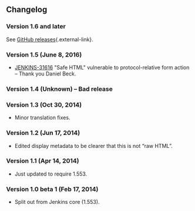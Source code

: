 ## Changelog

### Version 1.6 and later

See [GitHub
releases](https://github.com/jenkinsci/antisamy-markup-formatter-plugin/releases){.external-link}.

### Version 1.5 (June 8, 2016)

-   [JENKINS-31616](https://issues.jenkins-ci.org/browse/JENKINS-31616)
    "Safe HTML" vulnerable to protocol-relative form action – Thank you
    Daniel Beck.

### Version 1.4 (Unknown) – Bad release

### Version 1.3 (Oct 30, 2014)

-   Minor translation fixes.

### Version 1.2 (Jun 17, 2014)

-   Edited display metadata to be clearer that this is not “raw HTML”.

### Version 1.1 (Apr 14, 2014)

-   Just updated to require 1.553.

### Version 1.0 beta 1 (Feb 17, 2014)

-   Split out from Jenkins core (1.553).
